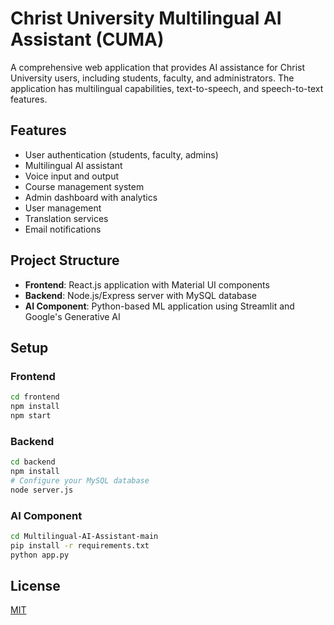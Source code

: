 # Christ University Multilingual AI Assistant (CUMA)

A comprehensive web application that provides AI assistance for Christ University users, including students, faculty, and administrators. The application has multilingual capabilities, text-to-speech, and speech-to-text features.

## Features

- User authentication (students, faculty, admins)
- Multilingual AI assistant
- Voice input and output
- Course management system
- Admin dashboard with analytics
- User management
- Translation services
- Email notifications

## Project Structure

- **Frontend**: React.js application with Material UI components
- **Backend**: Node.js/Express server with MySQL database
- **AI Component**: Python-based ML application using Streamlit and Google's Generative AI

## Setup

### Frontend

```bash
cd frontend
npm install
npm start
```

### Backend

```bash
cd backend
npm install
# Configure your MySQL database
node server.js
```

### AI Component

```bash
cd Multilingual-AI-Assistant-main
pip install -r requirements.txt
python app.py
```

## License

[MIT](https://choosealicense.com/licenses/mit/)
